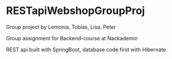 # RESTapiWebshopGroupProj
Group project by Lemonia, Tobias, Lisa, Peter

Group assignment for Backend-course at Nackademin 

REST api built with SpringBoot, database code first with Hibernate
